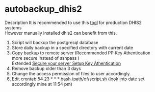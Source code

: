 # autobackup_dhis2
Description
It is recommended to use this <a href="https://github.com/bobjolliffe/dhis2-tools-ng">tool</a> for production DHIS2 systems<br>
However manually installed dhis2 can benefit from this.<br>
1. Script will backup the postgresql database<br>
2. Store daily backup in a specified directory with current date<br>
3. Copy backup to remote server (Recommended PP Key Athentication more secure instead of sshpass )<br>
   <bold>Extended</bold> <a href="https://github.com/bobjolliffe/dhis2-tools-ng/blob/master/docs/securing_base.md">Secure your server Setup Key Athentication</a><br>
4. Remove backup older than 3 days<br>
5. Change the access permission of files to user accordingly.<br>
6. Edit crontab 54 23 * * * bash /path/of/script.sh (look into date set accordingly mine at 11:54 pm)
